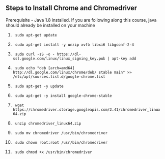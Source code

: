 ## Steps to Install Chrome and Chromedriver 

Prerequisite - Java 1.8 installed. If you are following along this course, java should already be installed on your machine 

1. ` sudo apt-get update`

2. ` sudo apt-get install -y unzip xvfb libxi6 libgconf-2-4`

3. ` sudo curl -sS -o - https://dl-ssl.google.com/linux/linux_signing_key.pub | apt-key add`

4. ` sudo echo "deb [arch=amd64]  http://dl.google.com/linux/chrome/deb/ stable main" >> /etc/apt/sources.list.d/google-chrome.list`

5. ` sudo apt-get -y update`

6. ` sudo apt-get -y install google-chrome-stable`

7. ` wget https://chromedriver.storage.googleapis.com/2.41/chromedriver_linux64.zip`

8. ` unzip chromedriver_linux64.zip`

9. ` sudo mv chromedriver /usr/bin/chromedriver`

10. ` sudo chown root:root /usr/bin/chromedriver`

11. ` sudo chmod +x /usr/bin/chromedriver`










